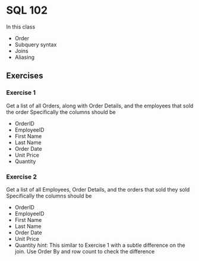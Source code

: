 # SQL 102
In this class
* Order
* Subquery syntax
* Joins
* Aliasing

## Exercises

### Exercise 1
Get a list of all Orders,  along with Order Details, and the employees that sold the order
Specifically the columns should be
* OrderID
* EmployeeID
* First Name
* Last Name
* Order Date
* Unit Price
* Quantity


### Exercise 2
Get a list of all Employees, Order Details, and the orders that sold they sold
Specifically the columns should be
* OrderID
* EmployeeID
* First Name
* Last Name
* Order Date
* Unit Price
* Quantity
_hint_: This similar to Exercise 1 with a subtle difference on the join. 
Use Order By and row count to check the difference
